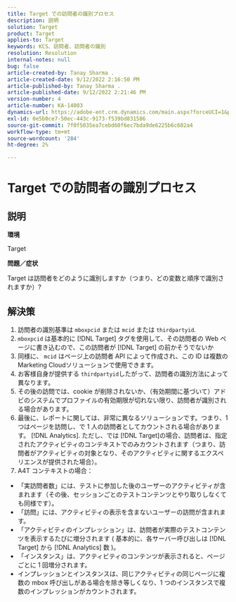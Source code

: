 ```yaml
---
title: Target での訪問者の識別プロセス
description: 説明
solution: Target
product: Target
applies-to: Target
keywords: KCS、訪問者、訪問者の識別
resolution: Resolution
internal-notes: null
bug: false
article-created-by: Tanay Sharma .
article-created-date: 9/12/2022 2:16:50 PM
article-published-by: Tanay Sharma .
article-published-date: 9/12/2022 2:21:46 PM
version-number: 4
article-number: KA-14003
dynamics-url: https://adobe-ent.crm.dynamics.com/main.aspx?forceUCI=1&pagetype=entityrecord&etn=knowledgearticle&id=31f96d89-a532-ed11-9db1-002248086735
exl-id: 0e5b0ce7-50ec-443c-9173-f539bd831586
source-git-commit: 7f0f5035ea7cebd60f6ec7bda9de6225b6c602a4
workflow-type: tm+mt
source-wordcount: '284'
ht-degree: 2%

---
```


# Target での訪問者の識別プロセス

## 説明


<b>環境</b>

Target



<b>問題／症状</b>

Target は訪問者をどのように識別しますか（つまり、どの変数と順序で識別されますか）?


## 解決策


1. 訪問者の識別基準は `mboxpcid` または `mcid` または `thirdpartyid`.
2. `mboxpcid` は基本的に [!DNL Target] タグを使用して、その訪問者の Web ページに書き込むので、この訪問者が [!DNL Target] の前かそうでないか
3. 同様に、 `mcid` はページ上の訪問者 API によって作成され、この ID は複数のMarketing Cloudソリューションで使用できます。
4. お客様自身が提供する `thirdpartyid`したがって、訪問者の識別方法によって異なります。
5. その後の訪問では、cookie が削除されないか、（有効期間に基づいて）アドビのシステムでプロファイルの有効期限が切れない限り、訪問者が識別される場合があります。
6. 最後に、レポートに関しては、非常に異なるソリューションです。つまり、1 つはページを訪問し、で 1 人の訪問者としてカウントされる場合があります。 [!DNL Analytics]. ただし、では [!DNL Target]の場合、訪問者は、指定されたアクティビティのコンテキストでのみカウントされます（つまり、訪問者がアクティビティの対象となり、そのアクティビティに関するエクスペリエンスが提供された場合）。
7. A4T コンテキストの場合：


- 「実訪問者数」には、テストに参加した後のユーザーのアクティビティが含まれます（その後、セッションごとのテストコンテンツとやり取りしなくても同様です）。
- 「訪問」には、アクティビティの表示を含まないユーザーの訪問が含まれます。
- 「アクティビティのインプレッション」は、訪問者が実際のテストコンテンツを表示するたびに増分されます ( 基本的に、各サーバー呼び出しは [!DNL Target] から [!DNL Analytics] 数 )。
- 「インスタンス」は、アクティビティのコンテンツが表示されると、ページごとに 1 回増分されます。
- インプレッションとインスタンスは、同じアクティビティの同じページに複数の mbox 呼び出しがある場合を除き等しくなり、1 つのインスタンスで複数のインプレッションがカウントされます。
